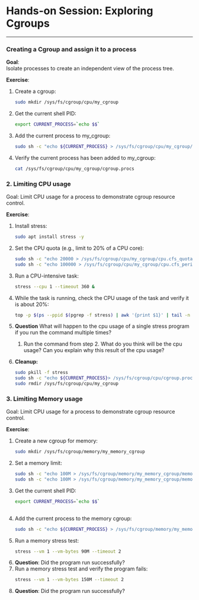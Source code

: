 # Hands-on Session: Exploring Cgroups

---

### Creating a Cgroup and assign it to a process

**Goal**:  
Isolate processes to create an independent view of the process tree.

**Exercise**:
1. Create a cgroup:
   ```bash
   sudo mkdir /sys/fs/cgroup/cpu/my_cgroup
   ```
2. Get the current shell PID:
   ```bash
   export CURRENT_PROCESS=`echo $$`
   ```
3. Add the current process to my_cgroup:
   ```bash
   sudo sh -c "echo ${CURRENT_PROCESS} > /sys/fs/cgroup/cpu/my_cgroup/cgroup.procs"
   ```
4. Verify the current process has been added to my_cgroup:
   ```bash
   cat /sys/fs/cgroup/cpu/my_cgroup/cgroup.procs
   ```
### 2. Limiting CPU usage
Goal:
Limit CPU usage for a process to demonstrate cgroup resource control.

**Exercise**:
1. Install stress:
    ```bash
    sudo apt install stress -y
    ```
1. Set the CPU quota (e.g., limit to 20% of a CPU core):
    ```bash
    sudo sh -c "echo 20000 > /sys/fs/cgroup/cpu/my_cgroup/cpu.cfs_quota_us"
    sudo sh -c "echo 100000 > /sys/fs/cgroup/cpu/my_cgroup/cpu.cfs_period_us"
    ```
2. Run a CPU-intensive task:
    ```bash
    stress --cpu 1 --timeout 360 &
    ```
3. While the task is running, check the CPU usage of the task and verify it is about 20%:
    ```bash
    top -p $(ps --ppid $(pgrep -f stress) | awk '{print $1}' | tail -n 1)
    ```
4. **Question** What will happen to the cpu usage of a single stress program if you run the command multiple times?
   1. Run the command from step 2. What do you think will be the cpu usage? Can you explain why this result of the cpu usage?

5. **Cleanup:**
   ```bash
   sudo pkill -f stress
   sudo sh -c "echo ${CURRENT_PROCESS}> /sys/fs/cgroup/cpu/cgroup.procs"
   sudo rmdir /sys/fs/cgroup/cpu/my_cgroup
   ```
### 3. Limiting Memory usage
Goal:
Limit CPU usage for a process to demonstrate cgroup resource control.

**Exercise**:

1. Create a new cgroup for memory:
    ```bash
    sudo mkdir /sys/fs/cgroup/memory/my_memory_cgroup
    ```
2. Set a memory limit:
    ```bash
    sudo sh -c "echo 100M > /sys/fs/cgroup/memory/my_memory_cgroup/memory.limit_in_bytes"
    sudo sh -c "echo 100M > /sys/fs/cgroup/memory/my_memory_cgroup/memory.memsw.limit_in_bytes"
    ```
2. Get the current shell PID:
   ```bash
   export CURRENT_PROCESS=`echo $$`
      
4. Add the current process to the memory cgroup:
    ```bash
    sudo sh -c "echo ${CURRENT_PROCESS} > /sys/fs/cgroup/memory/my_memory_cgroup/cgroup.procs"
    ```
5. Run a memory stress test:
    ```bash
    stress --vm 1 --vm-bytes 90M --timeout 2
    ```
6. **Question**: Did the program run successfully?
7. Run a memory stress test and verify the program fails:
    ```bash
    stress --vm 1 --vm-bytes 150M --timeout 2
    ```
8. **Question**: Did the program run successfully?
